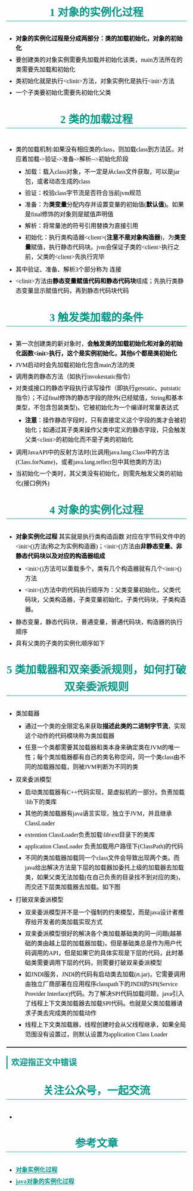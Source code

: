 <section id="nice" data-tool="mdnice编辑器" data-website="https://www.mdnice.com" style="font-size: 16px; color: black; padding: 0 10px; line-height: 1.6; word-spacing: 0px; letter-spacing: 0px; word-break: break-word; word-wrap: break-word; text-align: left; font-family: Optima-Regular, Optima, PingFangSC-light, PingFangTC-light, 'PingFang SC', Cambria, Cochin, Georgia, Times, 'Times New Roman', serif;"><h1 data-tool="mdnice编辑器" style="margin-top: 30px; margin-bottom: 15px; padding: 0px; font-weight: bold; font-size: 1.8em; color: #009688; margin: 1.2em auto; text-align: center; border-bottom: 1px solid #009688;"><span class="prefix" style="display: none;"></span><span class="content">1 对象的实例化过程</span><span class="suffix"></span></h1>
<ul data-tool="mdnice编辑器" style="margin-top: 8px; margin-bottom: 8px; padding-left: 25px; color: black; list-style-type: disc;">
<li><section style="margin-top: 5px; margin-bottom: 5px; line-height: 26px; text-align: left; color: rgb(1,1,1); font-weight: 500;"><strong style="font-weight: bold; color: black;">对象的实例化过程是分成两部分：类的加载初始化，对象的初始化</strong></section></li><li><section style="margin-top: 5px; margin-bottom: 5px; line-height: 26px; text-align: left; color: rgb(1,1,1); font-weight: 500;">要创建类的对象实例需要先加载并初始化该类，main方法所在的类需要先加载和初始化</section></li><li><section style="margin-top: 5px; margin-bottom: 5px; line-height: 26px; text-align: left; color: rgb(1,1,1); font-weight: 500;">类初始化就是执行&lt;clinit&gt;方法，对象实例化是执行&lt;init&gt;方法</section></li><li><section style="margin-top: 5px; margin-bottom: 5px; line-height: 26px; text-align: left; color: rgb(1,1,1); font-weight: 500;">一个子类要初始化需要先初始化父类</section></li></ul>
<h1 data-tool="mdnice编辑器" style="margin-top: 30px; margin-bottom: 15px; padding: 0px; font-weight: bold; font-size: 1.8em; color: #009688; margin: 1.2em auto; text-align: center; border-bottom: 1px solid #009688;"><span class="prefix" style="display: none;"></span><span class="content">2 类的加载过程</span><span class="suffix"></span></h1>
<figure data-tool="mdnice编辑器" style="margin: 0; margin-top: 10px; margin-bottom: 10px; display: flex; flex-direction: column; justify-content: center; align-items: center;"><img src="https://p1-juejin.byteimg.com/tos-cn-i-k3u1fbpfcp/00434872a4c14d8b817ed530315a26a5~tplv-k3u1fbpfcp-zoom-1.image" alt style="display: block; margin: 0 auto; max-width: 100%;"></figure>
<ul data-tool="mdnice编辑器" style="margin-top: 8px; margin-bottom: 8px; padding-left: 25px; color: black; list-style-type: disc;">
<li><section style="margin-top: 5px; margin-bottom: 5px; line-height: 26px; text-align: left; color: rgb(1,1,1); font-weight: 500;">类的加载机制:如果没有相应类的class，则加载class到方法区。对应着加载-&gt;验证-&gt;准备-&gt;解析--&gt;初始化阶段
<ul style="margin-top: 8px; margin-bottom: 8px; padding-left: 25px; color: black; list-style-type: square;">
<li><section style="margin-top: 5px; margin-bottom: 5px; line-height: 26px; text-align: left; color: rgb(1,1,1); font-weight: 500;">加载：载入class对象，不一定是从class文件获取，可以是jar包，或者动态生成的class</section></li><li><section style="margin-top: 5px; margin-bottom: 5px; line-height: 26px; text-align: left; color: rgb(1,1,1); font-weight: 500;">验证：校验class字节流是否符合当前jvm规范</section></li><li><section style="margin-top: 5px; margin-bottom: 5px; line-height: 26px; text-align: left; color: rgb(1,1,1); font-weight: 500;">准备：为<strong style="font-weight: bold; color: black;">类变量</strong>分配内存并设置变量的初始值(<strong style="font-weight: bold; color: black;">默认值</strong>)。如果是final修饰的对象则是赋值声明值</section></li><li><section style="margin-top: 5px; margin-bottom: 5px; line-height: 26px; text-align: left; color: rgb(1,1,1); font-weight: 500;">解析：将常量池的符号引用替换为直接引用</section></li><li><section style="margin-top: 5px; margin-bottom: 5px; line-height: 26px; text-align: left; color: rgb(1,1,1); font-weight: 500;">初始化：执行类构造器&lt;client&gt;(<strong style="font-weight: bold; color: black;">注意不是对象构造器</strong>)，为<strong style="font-weight: bold; color: black;">类变量</strong>赋值，执行静态代码块。jvm会保证子类的&lt;client&gt;执行之前，父类的&lt;client&gt;先执行完毕</section></li></ul>
</section></li><li><section style="margin-top: 5px; margin-bottom: 5px; line-height: 26px; text-align: left; color: rgb(1,1,1); font-weight: 500;">其中验证、准备、解析3个部分称为 连接</section></li><li><section style="margin-top: 5px; margin-bottom: 5px; line-height: 26px; text-align: left; color: rgb(1,1,1); font-weight: 500;">&lt;clinit&gt;方法由<strong style="font-weight: bold; color: black;">静态变量赋值代码和静态代码块</strong>组成；先执行类静态变量显示赋值代码，再到静态代码块代码</section></li></ul>
<h1 data-tool="mdnice编辑器" style="margin-top: 30px; margin-bottom: 15px; padding: 0px; font-weight: bold; font-size: 1.8em; color: #009688; margin: 1.2em auto; text-align: center; border-bottom: 1px solid #009688;"><span class="prefix" style="display: none;"></span><span class="content">3 触发类加载的条件</span><span class="suffix"></span></h1>
<ul data-tool="mdnice编辑器" style="margin-top: 8px; margin-bottom: 8px; padding-left: 25px; color: black; list-style-type: disc;">
<li><section style="margin-top: 5px; margin-bottom: 5px; line-height: 26px; text-align: left; color: rgb(1,1,1); font-weight: 500;">第一次创建类的新对象时，<strong style="font-weight: bold; color: black;">会触发类的加载初始化和对象的初始化函数&lt;init&gt;执行，这个是实例初始化，其他6个都是类初始化</strong></section></li><li><section style="margin-top: 5px; margin-bottom: 5px; line-height: 26px; text-align: left; color: rgb(1,1,1); font-weight: 500;">JVM启动时会先加载初始化包含main方法的类</section></li><li><section style="margin-top: 5px; margin-bottom: 5px; line-height: 26px; text-align: left; color: rgb(1,1,1); font-weight: 500;">调用类的静态方法（如执行invokestatic指令）</section></li><li><section style="margin-top: 5px; margin-bottom: 5px; line-height: 26px; text-align: left; color: rgb(1,1,1); font-weight: 500;">对类或接口的静态字段执行读写操作（即执行getstatic、putstatic指令）；不过final修饰的静态字段的除外(已经赋值，String和基本类型，不包含包装类型)，它被初始化为一个编译时常量表达式
<ul style="margin-top: 8px; margin-bottom: 8px; padding-left: 25px; color: black; list-style-type: square;">
<li><section style="margin-top: 5px; margin-bottom: 5px; line-height: 26px; text-align: left; color: rgb(1,1,1); font-weight: 500;"><strong style="font-weight: bold; color: black;">注意</strong>：操作静态字段时，只有直接定义这个字段的类才会被初始化；如通过其子类来操作父类中定义的静态字段，只会触发父类&lt;clinit&gt;的初始化而不是子类的初始化</section></li></ul>
</section></li><li><section style="margin-top: 5px; margin-bottom: 5px; line-height: 26px; text-align: left; color: rgb(1,1,1); font-weight: 500;">调用JavaAPI中的反射方法时(比调用java.lang.Class中的方法(Class.forName)，或者java.lang.reflect包中其他类的方法)</section></li><li><section style="margin-top: 5px; margin-bottom: 5px; line-height: 26px; text-align: left; color: rgb(1,1,1); font-weight: 500;">当初始化一个类时，其父类没有初始化，则需先触发父类的初始化(接口例外)</section></li></ul>
<h1 data-tool="mdnice编辑器" style="margin-top: 30px; margin-bottom: 15px; padding: 0px; font-weight: bold; font-size: 1.8em; color: #009688; margin: 1.2em auto; text-align: center; border-bottom: 1px solid #009688;"><span class="prefix" style="display: none;"></span><span class="content">4 对象的实例化过程</span><span class="suffix"></span></h1>
<ul data-tool="mdnice编辑器" style="margin-top: 8px; margin-bottom: 8px; padding-left: 25px; color: black; list-style-type: disc;">
<li><section style="margin-top: 5px; margin-bottom: 5px; line-height: 26px; text-align: left; color: rgb(1,1,1); font-weight: 500;"><strong style="font-weight: bold; color: black;">对象实例化过程</strong> 其实就是执行类构造函数 对应在字节码文件中的&lt;init&gt;()方法(称之为实例构造器)；&lt;init&gt;()方法由<strong style="font-weight: bold; color: black;">非静态变量、非静态代码块以及对应的构造器组成</strong>
<ul style="margin-top: 8px; margin-bottom: 8px; padding-left: 25px; color: black; list-style-type: square;">
<li><section style="margin-top: 5px; margin-bottom: 5px; line-height: 26px; text-align: left; color: rgb(1,1,1); font-weight: 500;">&lt;init&gt;()方法可以重载多个，类有几个构造器就有几个&lt;init&gt;()方法</section></li><li><section style="margin-top: 5px; margin-bottom: 5px; line-height: 26px; text-align: left; color: rgb(1,1,1); font-weight: 500;">&lt;init&gt;()方法中的代码执行顺序为：父类变量初始化，父类代码块，父类构造器，子类变量初始化，子类代码块，子类构造器。</section></li></ul>
</section></li><li><section style="margin-top: 5px; margin-bottom: 5px; line-height: 26px; text-align: left; color: rgb(1,1,1); font-weight: 500;">静态变量，静态代码块，普通变量，普通代码块，构造器的执行顺序
<img src="https://p6-juejin.byteimg.com/tos-cn-i-k3u1fbpfcp/3a5eeacb5e6b451180cafd2c3c9c2180~tplv-k3u1fbpfcp-zoom-1.image" alt style="display: block; margin: 0 auto; max-width: 100%;"></section></li><li><section style="margin-top: 5px; margin-bottom: 5px; line-height: 26px; text-align: left; color: rgb(1,1,1); font-weight: 500;">具有父类的子类的实例化顺序如下
<img src="https://p6-juejin.byteimg.com/tos-cn-i-k3u1fbpfcp/ae7d1b8382874cf0bd25456be427020b~tplv-k3u1fbpfcp-zoom-1.image" alt style="display: block; margin: 0 auto; max-width: 100%;"></section></li></ul>
<h1 data-tool="mdnice编辑器" style="margin-top: 30px; margin-bottom: 15px; padding: 0px; font-weight: bold; font-size: 1.8em; color: #009688; margin: 1.2em auto; text-align: center; border-bottom: 1px solid #009688;"><span class="prefix" style="display: none;"></span><span class="content">5 类加载器和双亲委派规则，如何打破双亲委派规则</span><span class="suffix"></span></h1>
<ul data-tool="mdnice编辑器" style="margin-top: 8px; margin-bottom: 8px; padding-left: 25px; color: black; list-style-type: disc;">
<li><section style="margin-top: 5px; margin-bottom: 5px; line-height: 26px; text-align: left; color: rgb(1,1,1); font-weight: 500;">类加载器
<ul style="margin-top: 8px; margin-bottom: 8px; padding-left: 25px; color: black; list-style-type: square;">
<li><section style="margin-top: 5px; margin-bottom: 5px; line-height: 26px; text-align: left; color: rgb(1,1,1); font-weight: 500;">通过一个类的全限定名来获取<strong style="font-weight: bold; color: black;">描述此类的二进制字节流</strong>，实现这个动作的代码模块称为类加载器</section></li><li><section style="margin-top: 5px; margin-bottom: 5px; line-height: 26px; text-align: left; color: rgb(1,1,1); font-weight: 500;">任意一个类都需要其加载器和类本身来确定类在JVM的唯一性；每个类加载器都有自己的类名称空间，同一个类class由不同的加载器加载，则被JVM判断为不同的类
<img src="https://p1-juejin.byteimg.com/tos-cn-i-k3u1fbpfcp/52b1b4f8796e43e488cbe333fe5cca64~tplv-k3u1fbpfcp-zoom-1.image" alt style="display: block; margin: 0 auto; max-width: 100%;"></section></li></ul>
</section></li><li><section style="margin-top: 5px; margin-bottom: 5px; line-height: 26px; text-align: left; color: rgb(1,1,1); font-weight: 500;">双亲委派模型
<ul style="margin-top: 8px; margin-bottom: 8px; padding-left: 25px; color: black; list-style-type: square;">
<li><section style="margin-top: 5px; margin-bottom: 5px; line-height: 26px; text-align: left; color: rgb(1,1,1); font-weight: 500;">启动类加载器有C++代码实现，是虚拟机的一部分。负责加载\lib下的类库</section></li><li><section style="margin-top: 5px; margin-bottom: 5px; line-height: 26px; text-align: left; color: rgb(1,1,1); font-weight: 500;">其他的类加载器有java语言实现，独立于JVM，并且继承ClassLoader</section></li><li><section style="margin-top: 5px; margin-bottom: 5px; line-height: 26px; text-align: left; color: rgb(1,1,1); font-weight: 500;">extention ClassLoader负责加载\lib\ext目录下的类库</section></li><li><section style="margin-top: 5px; margin-bottom: 5px; line-height: 26px; text-align: left; color: rgb(1,1,1); font-weight: 500;">application ClassLoader 负责加载用户路径下(ClassPath)的代码</section></li><li><section style="margin-top: 5px; margin-bottom: 5px; line-height: 26px; text-align: left; color: rgb(1,1,1); font-weight: 500;">不同的类加载器加载同一个class文件会导致出现两个类。而java给出解决方法是下层的加载器加委托上级的加载器去加载类，如果父类无法加载(在自己负责的目录找不到对应的类)，而交还下层类加载器去加载。如下图
<img src="https://p3-juejin.byteimg.com/tos-cn-i-k3u1fbpfcp/1837c9a70e4e4ade83f797f9262c4379~tplv-k3u1fbpfcp-zoom-1.image" alt style="display: block; margin: 0 auto; max-width: 100%;"></section></li></ul>
</section></li><li><section style="margin-top: 5px; margin-bottom: 5px; line-height: 26px; text-align: left; color: rgb(1,1,1); font-weight: 500;">打破双亲委派模型
<ul style="margin-top: 8px; margin-bottom: 8px; padding-left: 25px; color: black; list-style-type: square;">
<li><section style="margin-top: 5px; margin-bottom: 5px; line-height: 26px; text-align: left; color: rgb(1,1,1); font-weight: 500;">双亲委派模型并不是一个强制的约束模型，而是java设计者推荐给开发者的类加载实现方式</section></li><li><section style="margin-top: 5px; margin-bottom: 5px; line-height: 26px; text-align: left; color: rgb(1,1,1); font-weight: 500;">双亲委派模型很好的解决各个类加载基础类的同一问题(越基础的类由越上层的加载器加载)，但是基础类总是作为用户代码调用的API，但是如果它的具体实现是下层的代码，此时基础类需要调用下层的代码，则需要打破双亲委派模型</section></li><li><section style="margin-top: 5px; margin-bottom: 5px; line-height: 26px; text-align: left; color: rgb(1,1,1); font-weight: 500;">如JNDI服务，JNDI的代码有启动类去加载(rt.jar)，它需要调用由独立厂商部署在应用程序classpath下的JNDI的SPI(Service Provider Interface)代码。为了解决SPI代码加载问题，java引入了线程上下文类加载器去加载SPI代码。也就是父类加载器请求子类去完成类的加载动作</section></li><li><section style="margin-top: 5px; margin-bottom: 5px; line-height: 26px; text-align: left; color: rgb(1,1,1); font-weight: 500;">线程上下文类加载器，线程创建时会从父线程继承，如果全局范围没有设置过，则默认设置为application Class Loader</section></li></ul>
</section></li></ul>
<hr data-tool="mdnice编辑器" style="height: 1px; margin-top: 10px; margin-bottom: 10px; border: none; border-top: 1px solid black; margin: 20px 0;">
<h2 data-tool="mdnice编辑器" style="margin-top: 30px; margin-bottom: 15px; padding: 0px; font-weight: bold; font-size: 22px; color: #009688; padding-left: 10px; margin: 1em auto; border-left: 3px solid #009688;"><span class="prefix" style="display: none;"></span><span class="content">欢迎指正文中错误</span><span class="suffix"></span></h2>
<h1 data-tool="mdnice编辑器" style="margin-top: 30px; margin-bottom: 15px; padding: 0px; font-weight: bold; font-size: 1.8em; color: #009688; margin: 1.2em auto; text-align: center; border-bottom: 1px solid #009688;"><span class="prefix" style="display: none;"></span><span class="content">关注公众号，一起交流</span><span class="suffix"></span></h1>
<ul data-tool="mdnice编辑器" style="margin-top: 8px; margin-bottom: 8px; padding-left: 25px; color: black; list-style-type: disc;">
<li><section style="margin-top: 5px; margin-bottom: 5px; line-height: 26px; text-align: left; color: rgb(1,1,1); font-weight: 500;"><img src="https://user-gold-cdn.xitu.io/2020/7/19/17367b94da0e9fd2?w=1013&amp;h=451&amp;f=png&amp;s=212256" alt style="display: block; margin: 0 auto; max-width: 100%;"></section></li></ul>
<h1 data-tool="mdnice编辑器" style="margin-top: 30px; margin-bottom: 15px; padding: 0px; font-weight: bold; font-size: 1.8em; color: #009688; margin: 1.2em auto; text-align: center; border-bottom: 1px solid #009688;"><span class="prefix" style="display: none;"></span><span class="content">参考文章</span><span class="suffix"></span></h1>
<ul data-tool="mdnice编辑器" style="margin-top: 8px; margin-bottom: 8px; padding-left: 25px; color: black; list-style-type: disc;">
<li><section style="margin-top: 5px; margin-bottom: 5px; line-height: 26px; text-align: left; color: rgb(1,1,1); font-weight: 500;"><a href="https://www.cnblogs.com/yuancoco/p/11922489.html" style="text-decoration: none; word-wrap: break-word; font-weight: bold; color: #009688; border-bottom: 1px solid #009688;">对象实例化过程</a></section></li><li><section style="margin-top: 5px; margin-bottom: 5px; line-height: 26px; text-align: left; color: rgb(1,1,1); font-weight: 500;"><a href="https://www.cnblogs.com/fangfangfanga/p/12070363.html" style="text-decoration: none; word-wrap: break-word; font-weight: bold; color: #009688; border-bottom: 1px solid #009688;">java对象的实例化过程</a></section></li></ul>
</section>